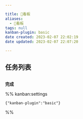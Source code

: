 ```yaml
---

title: 🔲看板
aliases:
  - 🔲看板
tags: null
kanban-plugin: basic
date created: 2023-02-07 22:02:19
date updated: 2023-02-07 22:07:20

---
```


## 任务列表



## 

**完成**




%% kanban:settings
```
{"kanban-plugin":"basic"}
```
%%